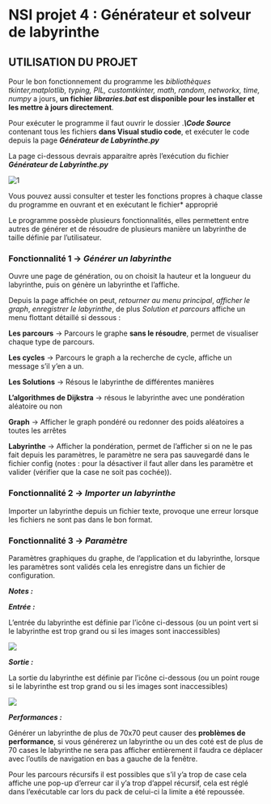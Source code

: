 ﻿# **NSI projet 4 : Générateur et solveur de labyrinthe**

## **UTILISATION DU PROJET**

Pour le bon fonctionnement du programme les *bibliothèques tkinter,matplotlib, typing, PIL, customtkinter, math, random, networkx, time, numpy* a jours, **un fichier *libraries.bat* est disponible pour les installer et les mettre à jours directement**.

Pour exécuter le programme il faut ouvrir le dossier .***\Code Source*** contenant tous les fichiers **dans Visual studio code**, et exécuter le code depuis la page ***Générateur de Labyrinthe.py***

La page ci-dessous devrais apparaitre après l’exécution du fichier ***Générateur de Labyrinthe.py***

![1](images\1.png)

Vous pouvez aussi consulter et tester les fonctions propres à chaque classe du programme en ouvrant et en exécutant le fichier* approprié

Le programme possède plusieurs fonctionnalités, elles permettent entre autres de générer et de résoudre de plusieurs manière un labyrinthe de taille définie par l’utilisateur.

### **Fonctionnalité 1** -> *Générer un labyrinthe*

Ouvre une page de génération, ou on choisit la hauteur et la longueur du labyrinthe, puis on génère un labyrinthe et l’affiche.

Depuis la page affichée on peut, *retourner au menu principal*, *afficher le graph*, *enregistrer le labyrinthe*, de plus *Solution et parcours* affiche un menu flottant détaillé si dessous :

**Les parcours** -> Parcours le graphe **sans le résoudre**, permet de visualiser chaque type de parcours.

**Les cycles** -> Parcours le graph a la recherche de cycle, affiche un message s’il y’en a un.

**Les Solutions** -> Résous le labyrinthe de différentes manières

**L’algorithmes de Dijkstra** -> résous le labyrinthe avec une pondération aléatoire ou non 

**Graph** -> Afficher le graph pondéré ou redonner des poids aléatoires a toutes les arrêtes 

**Labyrinthe** -> Afficher la pondération, permet de l’afficher si on ne le pas fait depuis les paramètres, le paramètre ne sera pas sauvegardé dans le fichier config (notes : pour la désactiver il faut aller dans les paramètre et valider (vérifier que la case ne soit pas cochée)).





### **Fonctionnalité 2** -> *Importer un labyrinthe* 

Importer un labyrinthe depuis un fichier texte, provoque une erreur lorsque les fichiers ne sont pas dans le bon format.





### **Fonctionnalité 3** -> *Paramètre* 

Paramètres graphiques du graphe, de l’application et du labyrinthe, lorsque les paramètres sont validés cela les enregistre dans un fichier de configuration.


***Notes :***

***Entrée :***

L’entrée du labyrinthe est définie par l’icône ci-dessous (ou un point vert si le labyrinthe est trop grand ou si les images sont inaccessibles)

![](images\2.png)

***Sortie :***

La sortie du labyrinthe est définie par l’icône ci-dessous (ou un point rouge si le labyrinthe est trop grand ou si les images sont inaccessibles)

![](images\3.png)

***Performances :***

Générer un labyrinthe de plus de 70x70 peut causer des **problèmes de performance**, si vous générerez un labyrinthe ou un des coté est de plus de 70 cases le labyrinthe ne sera pas afficher entièrement il faudra ce déplacer avec l’outils de navigation en bas a gauche de la fenêtre.

Pour les parcours récursifs il est possibles que s’il y’a trop de case cela affiche une pop-up d’erreur car il y’a trop d’appel récursif, cela est réglé dans l’exécutable car lors du pack de celui-ci la limite a été repoussée.

